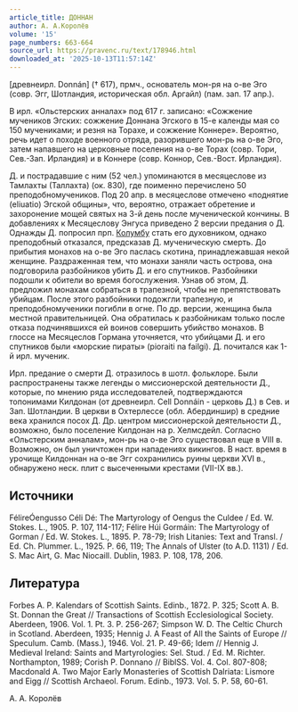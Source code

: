 ```yaml
---
article_title: ДОННАН
author: А. А.Королёв
volume: '15'
page_numbers: 663-664
source_url: https://pravenc.ru/text/178946.html
downloaded_at: '2025-10-13T11:57:14Z'
---
```


[древнеирл. Donnán] († 617), прмч., основатель мон-ря на о-ве Эго (совр. Эгг, Шотландия, историческая обл. Аргайл) (пам. зап. 17 апр.).

В ирл. «Ольстерских анналах» под 617 г. записано: «Сожжение мучеников Эгских: сожжение Доннана Эгского в 15-е календы мая со 150 мучениками; и резня на Торахе, и сожжение Коннере». Вероятно, речь идет о походе военного отряда, разорившего мон-рь на о-ве Эго, затем напавшего на церковные поселения на о-ве Торах (совр. Тори, Сев.-Зап. Ирландия) и в Коннере (совр. Коннор, Сев.-Вост. Ирландия).

Д. и пострадавшие с ним (52 чел.) упоминаются в месяцеслове из Тамлахты (Таллахта) (ок. 830), где поименно перечислено 50 преподобномучеников. Под 20 апр. в месяцеслове отмечено «поднятие (eliuatio) Эгской общины», что, вероятно, отражает обретение и захоронение мощей святых на 3-й день после мученической кончины. В добавлениях к Месяцеслову Энгуса приведено 2 версии предания о Д. Однажды Д. попросил прп. [Колумбу](https://pravenc.ru/text/Колумбу.html) стать его духовником, однако преподобный отказался, предсказав Д. мученическую смерть. До прибытия монахов на о-ве Эго паслась скотина, принадлежавшая некой женщине. Раздраженная тем, что монахи заняли часть острова, она подговорила разбойников убить Д. и его спутников. Разбойники подошли к обители во время богослужения. Узнав об этом, Д. предложил монахам собраться в трапезной, чтобы не препятствовать убийцам. После этого разбойники подожгли трапезную, и преподобномученики погибли в огне. По др. версии, женщина была местной правительницей. Она обратилась к разбойникам только после отказа подчинявшихся ей воинов совершить убийство монахов. В глоссе на Месяцеслов Гормана уточняется, что убийцами Д. и его спутников были «морские пираты» (pioraiti na failgi). Д. почитался как 1-й ирл. мученик.

Ирл. предание о смерти Д. отразилось в шотл. фольклоре. Были распространены также легенды о миссионерской деятельности Д., которые, по мнению ряда исследователей, подтверждаются топонимами Килдонан (от древнеирл. Cell Donnáin - церковь Д.) в Сев. и Зап. Шотландии. В церкви в Охтерлессе (обл. Абердиншир) в средние века хранился посох Д. Др. центром миссионерской деятельности Д., возможно, было поселение Килдонан на р. Хелмсдейл. Согласно «Ольстерским анналам», мон-рь на о-ве Эго существовал еще в VIII в. Возможно, он был уничтожен при нападениях викингов. В наст. время в урочище Килдоннан на о-ве Эгг сохранились руины церкви XVI в., обнаружено неск. плит с высеченными крестами (VII-IX вв.).

## Источники

FélireÓengusso Céli Dé: The Martyrology of Oengus the Culdee / Ed. W. Stokes. L., 1905. P. 107, 114-117; Félire Húi Gormáin: The Martyrology of Gorman / Ed. W. Stokes. L., 1895. P. 78-79; Irish Litanies: Text and Transl. / Ed. Ch. Plummer. L., 1925. P. 66, 119; The Annals of Ulster (to A.D. 1131) / Ed. S. Mac Airt, G. Mac Niocaill. Dublin, 1983. P. 108, 178, 206.

## Литература

Forbes A. P. Kalendars of Scottish Saints. Edinb., 1872. P. 325; Scott A. B. St. Donnan the Great // Transactions of Scottish Ecclesiological Society. Aberdeen, 1906. Vol. 1. Pt. 3. P. 256-267; Simpson W. D. The Celtic Church in Scotland. Aberdeen, 1935; Hennig J. A Feast of All the Saints of Europe // Speculum. Camb. (Mass.), 1946. Vol. 21. P. 49-66; Idem // Hennig J. Medieval Ireland: Saints and Martyrologies: Sel. Stud. / Ed. M. Richter. Northampton, 1989; Corish P. Donnano // BiblSS. Vol. 4. Col. 807-808; Macdonald A. Two Major Early Monasteries of Scottish Dalriata: Lismore and Eigg // Scottish Archaeol. Forum. Edinb., 1973. Vol. 5. P. 58, 60-61.

А. А.  Королёв

